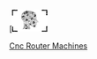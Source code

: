 [![Alt text](https://github.com/universalbit-dev/universalbit-dev/blob/main/docs/assets/images/small_logo.png)

[Cnc Router Machines](https://universalbit-dev.github.io/cnc-router-machines/)
